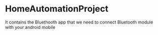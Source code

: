 # HomeAutomationProject

It contains the Bluethooth app that we need to connect Bluetooth module with your android mobile
